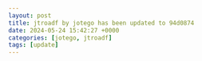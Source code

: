 ```yaml
---
layout: post
title: jtroadf by jotego has been updated to 94d0874
date: 2024-05-24 15:42:27 +0000
categories: [jotego, jtroadf]
tags: [update]
---
```


